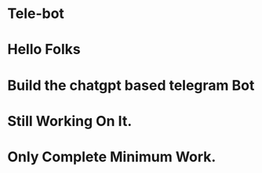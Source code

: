 # Tele-bot
# Hello Folks
# Build the chatgpt based telegram Bot
# Still Working On It.
# Only Complete Minimum Work.
